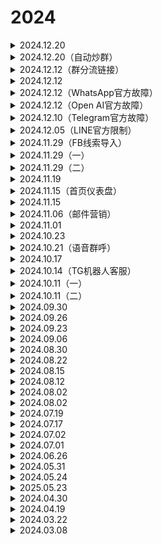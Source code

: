 # 2024

<details>

<summary>2024.12.20</summary>

1️⃣【分享工单】升级：&#x20;

▫️全局设置分享工单密码，方便多个分享工单用同一个密码分享管理



2️⃣【账号列表】优化：&#x20;

▫️数据列表新增【备注2】，便于同一账号进行业务区分及筛选



3️⃣【组织架构】调整：&#x20;

▫️同部门内不同子账号支持绑定同一个社交账号，方便多人管理使用同一社交账号



4️⃣【群发消息】升级：&#x20;

▫️支持平台：WhatsApp、Telegram、LINE&#x20;

▫️【群发消息】选择自定义内容时，【添加文字】支持插入变量，如客户昵称和发送时间，实现内容个性化，降低触发风控的可能

</details>

<details>

<summary>2024.12.20（自动炒群）</summary>

![](<../../.gitbook/assets/image (4) (1).png>)

😁SCRM Champion【自动炒群】上线！😁

快速引爆社群活跃度，轻松打造高活跃社群！&#x20;

😊 支持协议号炒群，提高社群活跃&#x20;

😊 多个社群同时炒群，显著提升炒群效率&#x20;

😊 设置话术发送间隔，可降低官方风控&#x20;

😊 支持按角色设置话术内容，话术内容支持文本、图片、emoji&#x20;

😊 配置账号异常时可直接终止任务或跳过异常账号继续发送&#x20;

😊 定时设置炒群时间，实现全天候炒群，保障社群活跃&#x20;

</details>

<details>

<summary>2024.12.12（群分流链接）</summary>

<img src="../../.gitbook/assets/image (39).png" alt="" data-size="original">

**SCRM Champion【群分流链接】上线！**

通过一个添加群组链接/二维码，将客户分配到不同WA/TG群组中，过程中可随时查看分配详情，再管控每个群组进粉情况

✔️避免单一群组进粉太多，导致群组触发风控&#x20;

✔️避免涌入客户流量太多，群组承接不过来&#x20;

✔️自动轮流分配客户，无需手动分配线索给群组

</details>

<details>

<summary>2024.12.12</summary>

1️⃣【翻译设置】升级：&#x20;

▫️桌面端和后台会话存档，ChatGPT翻译线路新增支持波斯语



2️⃣【IP管理】优化：&#x20;

▫️【导入IP】【套餐IP】支持SOCKS5类型IP使用



3️⃣【敏感词监控】优化：&#x20;

▫️可在后台【敏感词监控】数据列表查看私聊、群聊敏感词触发次数



4️⃣【账号列表】【客户列表】优化：&#x20;

▫️后台【账号列表】账号信息列和【客户列表】客户信息列固定优化 ▫️查看账号和客户信息时，能够直接看到对应目标账号和客户，方便管理和营销



5️⃣【会话存档】升级：&#x20;

▫️Telegram平台【会话存档】的社群历史消息新增【发送方】筛选，包括全部、客户、客服&#x20;

▫️Telegram平台【会话存档】的社群历史消息类型新增【全部、文本、图片、音频、视频、系统】筛选&#x20;

▫️方便老板查看社群历史消息时，能够快速筛选所需消息记录，也能更好发现收集员工问题

</details>

<details>

<summary>2024.12.12（WhatsApp官方故障）</summary>

紧急通知：

由于WhatsApp官方故障，导致服务器连接异常，目前 SCRM Champion 中 WhatsApp 会话可能出现无法登录或者发送失败的问题，请等待官方处理\~

![](<../../.gitbook/assets/image (5).png>)

恢复通知：亲爱的用户，目前WhatsApp官方平台技术故障已完成修复，SCRM Champion中的WhatsApp会话功能已可以正常使用。感谢您的理解和支持！

</details>

<details>

<summary>2024.12.12（Open AI官方故障）</summary>

<img src="../../.gitbook/assets/image (6).png" alt="" data-size="original">

紧急通知：

由于OpenAI官方故障，导致SCRM Champion中ChatGPT翻译可能出现超时，如果您出现该问题请先切换其他翻译线路使用，等待官方恢复\~

![](<../../.gitbook/assets/image (7).png>)

恢复公告

OpenAI官方故障已基本解决，SCRM Champion 的 ChatGPT 翻译已恢复正常使用，感谢您的理解与支持！

</details>

<details>

<summary>2024.12.10（Telegram官方故障）</summary>

![](<../../.gitbook/assets/image (8).png>)

紧急通知：

由于Telegram官方故障，导致服务器连接异常，目前 SCRM Champion 可能出现无法登录或者发送失败的问题，请等待官方处理\~

![](<../../.gitbook/assets/image (9).png>)

尊敬SCRM Champion系统的用户：

Telegram官方的网络波动已恢复，服务器连接正常，SCRM Champion的Telegram平台现已恢复正常使用。

如有任何疑问或需要进一步协助，请随时联系我们的客服团队。感谢您的理解与支持！

</details>

<details>

<summary>2024.12.05（LINE官方限制）</summary>

尊敬SCRM Champion系统的用户：

由于LINE平台官方限制，导致无法通过用户ID及二维码搜索陌生人问题。避免线索引流失败，请先暂停对于LINE平台的线索引流操作！

这些问题源于官方的更新调整，我们将密切关注进展，并在官方恢复后及时向您同步最新信息。感谢您的理解与支持！

</details>

<details>

<summary>2024.11.29（FB线索导入）</summary>

<img src="../../.gitbook/assets/image (40).png" alt="" data-size="original">

**SCRM Champion X Promo Picasso 【FaceBook客户线索】联动上新！**&#x20;

1️⃣借助 **Promo Picasso**采集获取FB同行粉丝数据、或对FB热帖下的互动用户进行采集获取！&#x20;

2️⃣通过筛选用户的活跃度/粉丝量/地区等信息后，再生成密钥直接将数据入库到**SCRM Champion**系统中。

【线索资源管理】功能：&#x20;

🤩支持导入的线索：**Promo Picasso 、EchoData**&#x20;

🤩主管按激活码分配客户线索给员工营销，管理/分配线索效率更高！&#x20;

🤩可管理员工账号【主动打招呼】每日打粉次数，双重保险，有效降低营销号风控！&#x20;

🤩线索入库后，超过6个月将自动删除，自动摒弃过时无效的线索！

</details>

<details>

<summary>2024.11.29（一）</summary>

:tada:桌面端【群发消息】升级：

1️⃣群发消息时，系统支持自动翻译，无需手动处理，消息会自动转换为客户的语言

2️⃣群发支持固定次数与时间间隔，适用于简单重复任务，例如覆盖群组中在不同时间段活跃的客户

</details>

<details>

<summary>2024.11.29（二）</summary>

1️⃣【会话存档】升级：&#x20;

▫️会话存档的账号可添加备注，方便快速搜索定位目标号 ▫️后台WS、TG平台可发送图片，增强介入员工回复时的营销效果



2️⃣【去重线索池】升级：新增【双向共享账号线索】&#x20;

▫️多个主管账号共享线索，将彼此的线索作为去重依据&#x20;

▫️适用于多个主管账号的用户或公司跨部门去重&#x20;

▫️可用于不同用户之间合作去重



3️⃣【社交帐号设备】搜索优化：支持模糊搜索&#x20;

▫️新增【设备型号】、【设备备注】搜索筛选&#x20;

▫️社交账号支持搜索用户ID、账号ID



4️⃣【社群信息】升级：&#x20;

▫️员工可在桌面端选择和搜索群标签，方便对指定群组快速群发营销



5️⃣IP联动入库&#x20;

▫️SCRM Champion支持一键入库动态IP、静态IP，方便IP使用

</details>

<details>

<summary>2024.11.19</summary>

1️⃣桌面端【群发消息】升级：新增【发送模式】&#x20;

▫️顺序发送全部内容：确保相关联的信息按照正确顺序传递，保持内容的连贯性&#x20;

▫️随机发送一条内容：实现信息的多样性，同时降低触发内容审核机制的风险



2️⃣桌面端【会话列表】升级：新增【搜索】筛选&#x20;

▫️支持搜索会话的名称、ID、备注、代理信息，可快速定位客服号

</details>

<details>

<summary>2024.11.15（首页仪表盘）</summary>

&#x20;![](<../../.gitbook/assets/image (41).png>)

**SCRM Champion首页仪表盘上线啦！！！**

告别复杂数据查找，轻松掌握员工、客户动态！&#x20;

每一项指标、每一个趋势，一目了然，助你快速决策！

</details>

<details>

<summary>2024.11.15</summary>

1️⃣【会话存档】升级：新增“导出记录”功能&#x20;

▫️支持后台导出员工与客户1天或7天的聊天记录 ▫️用途：优化客服话术、收集常见客户问题、大客户的个性化服务等



2️⃣【对话管理】升级：&#x20;

▫️Line新增‘’好友请求‘’筛选，方便营销新增客户，避免遗漏&#x20;

▫️Line点击‘’私聊‘’筛选，显示全部好友，方便快捷营销、维系客户



3️⃣【敏感词监控】优化：&#x20;

▫️可自由开关“提醒触发员工”，静默收集相关数据及处理，以控制风险&#x20;

▫️新增BTC地址类型监控，交易监控更全面，保障财产安全&#x20;

▫️WS平台，可识别【图片+文字】消息的文字部分是否有敏感词&#x20;

▫️TG平台，可识别【图片/音频/视频/附件+文字】消息的文字部分是否有敏感词



4️⃣【分享工单】升级：&#x20;

▫️分享工单支持切换语种，解决跨语言查看问题

</details>

<details>

<summary>2024.11.06（邮件营销）</summary>

![](<../../.gitbook/assets/image (42).png>)

**SCRM Champion【邮件营销】上线！**

👍精准群呼：支持对客户列表有邮箱信息的客户一键发送&#x20;

👍适用于： 广告营销、逼单催单、客情维护、消息通知等场景

✔️批量群呼：一键群发多个国家客户&#x20;

✔️无限发送：邮箱发送数量无系统限制&#x20;

</details>

<details>

<summary>2024.11.01</summary>

**😉 桌面端优化升级**

1️⃣【双向翻译】优化：&#x20;

▫️LINE输入框内容翻译支持携带官方表情，提升翻译使用效率

2️⃣【对话管理/群发消息】：支持LINE Business平台&#x20;

▫️可筛选群聊/私聊、未回/未读/已读不回的对话，再批量群发



**😉主管端优化升级**

1️⃣【webhook管理】：新增“私聊新信息”提醒&#x20;

▫️给客服配置第三方消息提醒，提高客服响应速度，避免消息遗漏

2️⃣【生成私钥】：强化提醒&#x20;

▫️首次生成时提示增强，点击导出后需选择保存路径&#x20;

▫️二次生成需输入二级密码，减少误操作的可能性&#x20;

▫️【日志管理】-【行为日志】新增“生成私钥”操作记录

3️⃣【组织结构】优化：&#x20;

▫️支持老板授权部门管理员管理其部门和子部门的敏感词、问候消息、关键词自动回复

</details>

<details>

<summary>2024.10.23</summary>

1️⃣桌面端【对话管理/群发消息】：支持 X 平台&#x20;

▫️可筛选群聊/私聊、未回/未读/已读不回的对话，再批量群发

2️⃣【敏感行为监控】优化：&#x20;

▫️在TG平台，支持监控员工图片、音频和视频消息的删除与修改

3️⃣【客户列表】：新增LINE Business、X平台&#x20;

▫️支持后台查看客户详情，批量导出员工聊天记录 ▫️支持范围：WS、TG、LINE、MG、Ins、X、LINE Business

4️⃣【会话存档】：新增LINE Business、X平台&#x20;

▫️支持后台设置客户信息、聊天记录实时监控与翻译、介入员工回复 ▫️支持范围：WS、TG、LINE、MG、Ins、X、LINE Business

</details>

<details>

<summary>2024.10.21（语音群呼）</summary>

![](<../../.gitbook/assets/image (43).png>)

**SCRM Champion【语音群呼营销】上线！**

👍精准群呼：支持客户列表、社群列表的标签客户与EchoData线索资源数据，直接一键语音群呼触达&#x20;

👍适用于： 广告营销、消息通知、客情维护、金融催收等场景

✔️批量群呼：一键批量群呼多个国家客户&#x20;

✔️实时监控：稳定低延迟呼叫通道，可实时监控呼叫状态&#x20;

✔️即传即播：无需API，无需审核语音内容，直接上传文件播放语音给用户

</details>

<details>

<summary>2024.10.17</summary>

1️⃣ 新增【缓存迁移】工具：&#x20;

▫️下载位置：👉官网 → [客户端下载页](https://admin.scrmchampion.com/client-download) → [缓存迁移工具](http://ai-scrm.oss-ap-southeast-1.aliyuncs.com/cache-migration/cache-migration.exe) &#x20;

▫️快捷迁移SCRM Champion系统缓存的工具，解决c盘空间不足的问题



2️⃣【会话存档】升级：新增【Instagram】平台&#x20;

▫️支持后台设置客户信息、聊天记录实时监控与翻译、介入员工回复&#x20;

▫️支持范围：WhatsApp、Telegram、line、Messenger、Instagram&#x20;

▫️Telegram支持查看图片、语音、音频、视频，保持消息记录的完整性

</details>

<details>

<summary>2024.10.14（TG机器人客服）</summary>

1️⃣新增【日程待办】模块：&#x20;

▫️支持设置主管的待办事项，自动提醒，及时跟进客户进度



2️⃣【客户/社群标签管理】升级：&#x20;

▫️标签赋值上限由20个调整为50个



3️⃣【会话存档】升级：&#x20;

▫️历史记录弹窗右侧新增翻译组件，支持对历史记录进行翻译

</details>

<details>

<summary>2024.10.11（一）</summary>

1️⃣主管端【会话存档】升级：&#x20;

▫️支持昵称、ID、账号、手机号检索员工账号，可快速查找聊天记录与介入员工回复



2️⃣桌面端【代理设置】升级：&#x20;

▫️支持复制现有会话的代理IP，方便多开其他的会话时使用相同的代理IP

</details>

<details>

<summary>2024.10.11（二）</summary>

![](<../../.gitbook/assets/image (44).png>)

**SCRM Champion【Meta Business Suite 】正式上线！**

✔️多开功能：账号环境相互隔离，支持一号一IP&#x20;

✔️翻译功能：双向实时自动翻译，支持全球200+语种互译&#x20;

✔️运营功能：未读消息提醒、粉丝备注、打标签、文本话术回复&#x20;

</details>

<details>

<summary>2024.09.30</summary>

😉 桌面端优化升级：

1️⃣【翻译设置】升级：&#x20;

▫️ChatGPT翻译线路增加蒙古语

2️⃣【群发消息】- Telegram群组：&#x20;

▫️可自由设置@所有人、群成员、群管理，加强群发效果

3️⃣【对话管理】升级：新增“归档”筛选&#x20;

▫️选择指定聊天对话进行归档（Archive），一键勾选 + 批量群发&#x20;

▫️支持范围：WhatsApp、Telegram



😉主管端优化升级

1️⃣【webhook管理】优化：&#x20;

▫️触发事件增加“3分钟内未回复、5分钟内未回复”

2️⃣【组织管理】优化：新增【会话统计】权限&#x20;

▫️成员被授权后，可查看自己部门与下级部门的会话统计数据

3️⃣【会话存档】升级：新增【Messenger】平台&#x20;

▫️支持后台设置客户信息、聊天记录实时监控与翻译、介入员工回复

4️⃣【内控管理】-【会话统计】-【私聊】升级：&#x20;

▫️总览统计中新增“超时未回复次数”，消息总数增加“5分钟响应率”&#x20;

▫️超时回复次数包含“3&5分钟内未回复次数”可点击查看明细&#x20;

▫️工作质量报表增加“3&5分钟内未回复次数”可点击查看明细&#x20;

▫️可视化图表增加“超时未回复总数”&#x20;

▫️增加“分享会话统计”按钮，通过该分享码可查看会话统计内容



</details>

<details>

<summary>2024.09.26</summary>

![](<../../.gitbook/assets/image (45).png>)

**SCRM Champion上线协议号直登**

1️⃣告别繁琐操作，轻松在桌面端快速登录WhatsApp协议号！&#x20;

2️⃣适合少量账号使用。批量营销冲锋，推荐搭配iMX，获客更高效！

✔️多开功能：账号环境相互隔离，支持一号一IP&#x20;

✔️翻译功能：双向实时自动翻译，支持全球200+语种互译

&#x20;✔️计数功能：支持分配引流、工单报表、流量结算&#x20;

✔️运营功能：未读消息提醒、粉丝备注、打标签、文本话术回复&#x20;

</details>

<details>

<summary>2024.09.23</summary>

1️⃣【群发消息】- WhatsApp群组：&#x20;

▫️可自由设置@所有人、群成员、群管理，加强群发效果



2️⃣【设备管理】-【社交账号设备】升级：&#x20;

▫️新增点击“强制下线并删除设备”的弹窗提醒&#x20;

▫️新增“标记为黑名单设备”操作按钮&#x20;

▫️新增“全部/设备白名单/设备黑名单”分页标签，默认全部



3️⃣【线索管理】：新增【去重线索池】功能&#x20;

▫️支持导入本地线索，去重用户邮箱账号下的所有工单&#x20;

▫️支持范围：Telegram、WhatsApp&#x20;

▫️线索明细-新增线索情况-新增“已存在“去重线索池”，不统计”

</details>

<details>

<summary>2024.09.06</summary>

1️⃣翻译线路：新增papago翻译，韩国市场的专属翻译线路

2️⃣系统语言：主管后台语言自动同步本地语言（需系统语言支持）

3️⃣新增webhook管理：支持敏感词+敏感行为实时通知到对应软件

4️⃣【运营管理】优化：当客户第一次联系客服号带有关键词时，现在会先触发【问候消息】，再发送【关键词自动回复】的话术

</details>

<details>

<summary>2024.08.30</summary>

1️⃣新增【绩效管理】：

▫️自动计算员工每个月的工作表现得分。

▫️企业可以根据自己的需要，为不同的部门或员工定制他们需要达到的工作目标和标准。

▫️支持从工作量、工作质量和工作合规等多个角度来评价员工的表现



⚙️绩效设置规则：&#x20;

▫️支持范围：专业版+开启会话存档&#x20;

▫️考核项：工作量、工作质量、工作合规&#x20;

▫️考核子项：如发起对话数、接待对话数、社交账号在线时长等&#x20;

▫️考核项与子项：工作量+工作质量+工作合规=100%（子项等同）&#x20;

▫️部门与子部门的考核：支持设置专属考核；只设置部门考核时，子部门同步上级部门的考核

</details>

<details>

<summary>2024.08.22</summary>

1️⃣【桌面端系统语言】新增印度尼西亚语、老挝语



2️⃣WhatsApp、telegram会话主题支持自动跟随桌面端主题



3️⃣其他功能优化：&#x20;

▫️ 解决 WhatsApp 群发图片可能少发或错发的问题&#x20;

▫️ WhatsApp群发消息跳过无法发送的对话，提高整体发送速度&#x20;

▫️ 解决 Messenger 实时线索统计功能失效问题

</details>

<details>

<summary>2024.08.15</summary>

1️⃣【重复客户标记】增加开关按钮：可以选择显示或者隐藏重复标记



2️⃣【对话超级置顶】功能升级：支持与其他桌面端实时同步。

</details>

<details>

<summary>2024.08.12</summary>

1️⃣【行为日志】：新增操作分类“删除社交账号设备（手动/自动）”

可以追踪并查看是谁执行了删除社交账号设备的操作，确保在事件发生时能够进行溯源分析



2️⃣ 新增【设备白名单】功能：

支持设置具体的规则，以定义哪些设备允许登录【账号列表】中的员工社交账号。

不符合这些规则的设备将自动下线，无法登录。进一步增强了账户的安全性和管理



⚙️设备白名单规则：支持使用【And】和【Or】条件进行组合&#x20;

❇️设备型号：支持手机端 、PC端、网页端等设备（如iPhone 13）&#x20;

❇️设备系统：支持选择Windows、Android、macOS、ios&#x20;

❇️国家：限定账号登录IP归属地&#x20;

❇️TG客户端：支持Telegram iOS、Telegram Web、Telegram Desktop、Telegram Android等

</details>

<details>

<summary>2024.08.02</summary>

1️⃣借助EchoData 获取全球各国有效营销数据、或对已有目标数据进行筛选，获取更精确数据！&#x20;



2️⃣用户筛选开通/活跃/性别/年龄等后，通过密钥直接将数据入库到SCRM Champion系统中。



3️⃣【线索资源管理】功能：&#x20;

👍主管按激活码分配客户线索给员工营销，管理/分配线索效率更高！&#x20;

👍可管理员工账号【主动打招呼】每日打粉次数，双重保险，有效降低营销号风控！&#x20;

👍线索入库后，超过6个月将自动删除，自动摒弃过时无效的线索！&#x20;

</details>

<details>

<summary>2024.08.02</summary>

&#x20;【重粉标记】升级：聊天列表自动标记重复客户对话，悬停在标记上可查看具体信息，现支持Whatsapp、Telegram、Line、Line Business&#x20;

</details>

<details>

<summary>2024.07.19</summary>

1️⃣桌面端【WS系统语言】同步：

WS系统语言自动同步桌面端系统语言（WS官方不支持则默认英语）。修改桌面端系统语言后，重启WS对话即可生效。



2️⃣ 主管端【标准版】免费体验【专业版】部分功能（二）：&#x20;

❇️敏感词监控：可查看最近10条监控结果&#x20;

❇️敏感行为监控：可查看最近10条监控结果&#x20;

❇️关键词自动回复：可自动回复前三个关键词，不限次数&#x20;

❇️图片翻译：每个会话窗口每日（GMT +8:00）可体验10次翻译&#x20;

❇️语音翻译：每个会话窗口每日（GMT +8:00）可体验10次翻译&#x20;

</details>

<details>

<summary>2024.07.17</summary>

1️⃣【设备管理】升级：新增子页面【社交账号设备】，实时监控公司营销账号登录的设备，包括移动端，支持强制下线的操作，提高公司账号的安全性

2️⃣桌面端【消息通知】优化：Telegram消息通知支持点击跳转到对应会话窗口，体验更舒适，消息相应更及时&#x20;

</details>

<details>

<summary>2024.07.02</summary>

1️⃣桌面端【代理设置】升级：粘贴IP即可自动配置，操作更快更简单

2️⃣桌面端【基本设置】升级：员工可选择系统主题与语言（简中、繁中、英语、越南语、高棉语），满足不同的语言环境和页面效果&#x20;

</details>

<details>

<summary>2024.07.01</summary>

1️⃣桌面端【聊天翻译】升级：客服可以为每个客户单独设置翻译，适应不同语言需求（若需要统一设置翻译，可在设置界面设置全局翻译）

2️⃣ 主管端【标准版】免费体验【专业版】部分功能：&#x20;

❇️客户列表：可查看最近20个客户数据与20条对话记录&#x20;

❇️群组列表：可查看最近20个群组数据与20条对话记录&#x20;

❇️会话存档：可以查看每个客户最近20条对话记录；每天可回复每个客户5条信息



📣SCRM Champion系统【会话统计】更新通知📣

主管端【会话统计】升级与调整：统计员工营销数据，数据可视化展示，协助老板/主管全局管理与运营

1️⃣位置调整：&#x20;

❇️【会话统计】转移到【内控管理】模块下



2️⃣新增折线图与饼状图：方便查看数据的变化与比重&#x20;

❇️数据范围：对话总数、消息总数、触发敏感词与敏感行为次数



3️⃣新增统计：&#x20;

❇️新增组织架构统计（查询：全部、部门、子部门、成员）&#x20;

❇️新增聊天类型统计（查询：全部、私聊、群聊）&#x20;

❇️新增敏感词与敏感行为触发次数统计（在总览统计区）&#x20;

❇️新增【工作合规】分页，统计各账号内控情况（在工作量与质量旁 2024/07/01更新

</details>

<details>

<summary>2024.06.26</summary>

⬆️ 协议号功能升级完成！⬆️

亲爱的SCRM Champion用户：

协议号功能已全面优化！现在，您将享受到更高的成功率和更快的响应速度。我们始终致力于为您提供更出色的体验，感谢您的持续信任与支持。

如果您遇到任何问题或有进一步的疑问，欢迎随时联系我们的官方客服团队。我们一直在这里，为您提供帮助。

再次感谢您的理解与信任！&#x20;

</details>

<details>

<summary>2024.05.31</summary>

1️⃣【激活码管理】功能调整：

负责激活码管理、会话存档功能（即管理客服使用权限、聊天监控、查看聊天记录）。原有的平台线索统计等功能，已迁移至【线索管理】。



2️⃣ 新增【线索管理】模块：

负责平台线索统计、平台工单等原有功能，使用操作不变。



3️⃣ 新增【设备管理】功能：

实时监控账号登录的【设备情况】，监督营销账号仅在公司设备上使用。如果登录在黑名单设备上，将自动强退账号，不可再次登录，有效保障账号安全。&#x20;

❇️出现【异设备登录】行为时，自动通知管理员&#x20;

❇️对未知设备加入黑名单、设置设备为企业设备



4️⃣ 新增【账号管理】模块：

包含【账号列表】【设备管理】，加强对员工账号的监控

</details>

<details>

<summary>2024.05.24</summary>

1️⃣【分流链接】功能升级：新增“分流二维码”，方便客户通过扫码添加营销账号&#x20;

2️⃣【对话管理】功能升级：WhatsApp、Telegram、LINE未读对话，现已支持批量标记为已读状态



☄️修复问题☄️&#x20;

1️⃣修复WhatsApp平台转发链接的内容翻译失效问题



**📣SCRM Champion系统【桌面端锁定码】上线📣**

用途：当桌面端连续无交互时间超过主管设定的时间，桌面端应用窗口将自动锁定，员工也可以手动锁定，有效提高数据安全性，防止未授权访问

☄️注意事项☄️

1️⃣开启后，登录激活码时，需要输入锁定码解锁&#x20;

2️⃣解锁时，连续输入错误次数到达主管所设定的次数，将退出激活码登录状态 2024/05/24更新

</details>

<details>

<summary>2025.05.23</summary>

📣SCRM Champion【组织管理】正式上线！📣

用途1️⃣： 管理员创建不同权限的【管理子账号】，分配给指定人员使用，对方根据权限对后台功能进行管理。实现专人管专事效果（例： 专人管理部门运营素材），有效减少管理员日常压力。

用途2️⃣：创建多个管理子账号（例：提供给组长使用），可绑定组员的营销社交账号，有效追踪组员的工作情况。

🔥角色管理：根据企业需求，实现多层级角色设定并分配相应管理权限，（例：老板-经理-主管-组长），以适应不同员工的职责和权限需求。注意！平级管理账号相互独立，A部门管理员无法查看B部门成员账号情况。

🔥管理账号独立后台：每个角色拥有单独管理后台，通过网页即可登陆

</details>

<details>

<summary>2024.04.30</summary>

1️⃣ 【敏感词监控】【敏感行为监控】支持群聊监控

2️⃣新增【账号列表】模块： 快速查看社交账号状态，提高管理账号效率。无需通过原本方式（激活码列表）进行繁琐查看。

3️⃣【会话存档】功能升级：&#x20;

❇️ 新增对【群聊数据】进行监控 + 查看群聊历史消息&#x20;

❇️ 新增 WhatsApp 与 LINE 平台消息发送，在系统后台跟用户即时沟通（需账号在桌面端处于在线状态）&#x20;

</details>

<details>

<summary>2024.04.19</summary>

📣SCRM Champion系统更新公告：

✅【系统后台】- 敏感行为监控：

新增【语音通话】，支持对员工的语音通话行为及时发现并提醒，确保企业沟通的安全。



📣SCRM Champion【社群管理】正式上线！

✅群组列表：一目了然地管理所有群组，快速定位与沟通，高效协作不再是难题。

✅群标签管理：对群组标签进行集中管理，让管理变得简单而直观。&#x20;

✅群标签统计：通过细致的标签数据洞察群组互动趋势，为您的沟通策略提供数据支持，确保信息传递的最大效能。&#x20;

✅群欢迎语：为每位加入的成员提供个性化的欢迎体验，营造友好的群组氛围。&#x20;

</details>

<details>

<summary>2024.03.22</summary>

📣SCRM Champion系统更新公告：

✅【系统后台】- 问候消息优化：根据不同的业务需求，针对指定激活码，设置不同的问候消息&#x20;

✅【桌面端】- 消息通知优化：Telegram平台接收新消息时，支持开启声音提醒及窗口通知&#x20;

</details>

<details>

<summary>2024.03.08</summary>

**SCRM Champion【客户管理】第二期，全新功能来袭！**

✅取消跟进：可取消跟进您认为的低效客户，帮助客服甄别，提高客服的会话效率！

✅活跃度筛选：通过活跃度筛选，快速定位WS重要客户，更有针对性地开展沟通和营销！

✅跟进记录添加及删除：为您提供了纠错的便捷途径，帮助您更好的跟进每一位客户！

✅导出功能：支持导出您的客户资源，多方面保障客户资料安全与满足更多使用场景！ 2024/03/08更新

</details>

